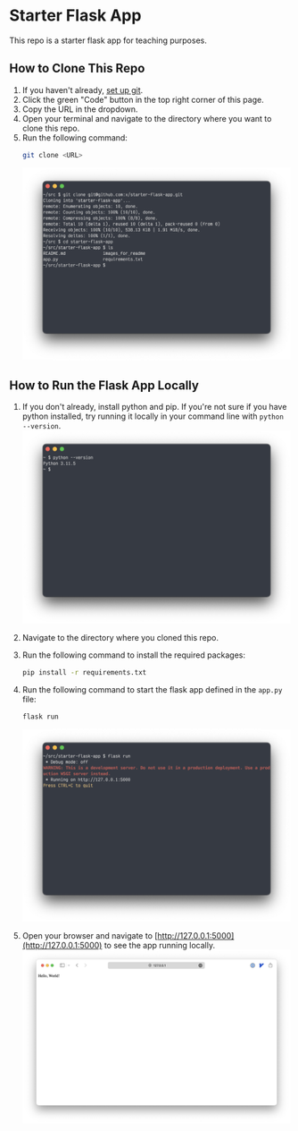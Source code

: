 # Starter Flask App

This repo is a starter flask app for teaching purposes.


## How to Clone This Repo

1. If you haven't already, [set up git](https://docs.github.com/en/get-started/getting-started-with-git/set-up-git).
2. Click the green "Code" button in the top right corner of this page.
3. Copy the URL in the dropdown.
4. Open your terminal and navigate to the directory where you want to clone this repo.
5. Run the following command:
   ```bash
   git clone <URL>
   ```
   ![](images_for_readme/image-0.png)


## How to Run the Flask App Locally

1. If you don't already, install python and pip. If you're not sure if you have python installed, try running it locally in your command line with `python --version`.
   ![](images_for_readme/image-1.png)

2. Navigate to the directory where you cloned this repo.
3. Run the following command to install the required packages:
   ```bash
   pip install -r requirements.txt
   ```

4. Run the following command to start the flask app defined in the `app.py` file:
   ```bash
   flask run
   ```
   ![](images_for_readme/image-2.png)

5. Open your browser and navigate to [http://127.0.0.1:5000](http://127.0.0.1:5000) to see the app running locally.
   ![](images_for_readme/image-3.png)